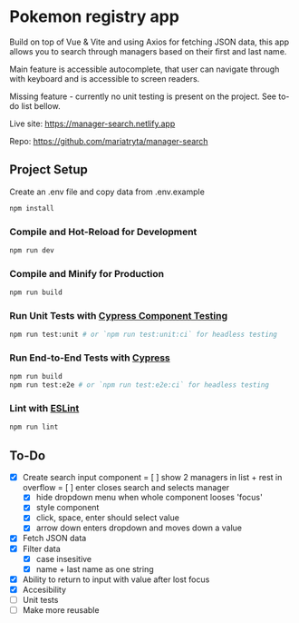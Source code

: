 # Pokemon registry app

Build on top of Vue & Vite and using Axios for fetching JSON data, this app allows you to search through managers based on their first and last name.

Main feature is accessible autocomplete, that user can navigate through with keyboard and is accessible to screen readers.

Missing feature - currently no unit testing is present on the project. See to-do list bellow.

Live site: https://manager-search.netlify.app

Repo: https://github.com/mariatryta/manager-search

## Project Setup

Create an .env file and copy data from .env.example

```sh
npm install
```

### Compile and Hot-Reload for Development

```sh
npm run dev
```

### Compile and Minify for Production

```sh
npm run build
```

### Run Unit Tests with [Cypress Component Testing](https://docs.cypress.io/guides/component-testing/introduction)

```sh
npm run test:unit # or `npm run test:unit:ci` for headless testing
```

### Run End-to-End Tests with [Cypress](https://www.cypress.io/)

```sh
npm run build
npm run test:e2e # or `npm run test:e2e:ci` for headless testing
```

### Lint with [ESLint](https://eslint.org/)

```sh
npm run lint
```

## To-Do

- [x] Create search input component = [ ] show 2 managers in list + rest in overflow = [ ] enter closes search and selects manager
  - [x] hide dropdown menu when whole component looses 'focus'
  - [x] style component
  - [x] click, space, enter should select value
  - [x] arrow down enters dropdown and moves down a value
- [x] Fetch JSON data
- [x] Filter data
  - [x] case insesitive
  - [x] name + last name as one string
- [x] Ability to return to input with value after lost focus
- [x] Accesibility
- [ ] Unit tests
- [ ] Make more reusable
